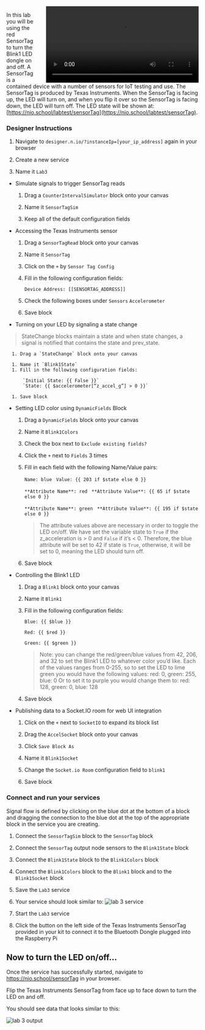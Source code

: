 <video controls height='200px' style="float: right; margin-left: 20px" src="http://techslides.com/demos/sample-videos/small.webm" type="video/webm" >
  <source src="http://techslides.com/demos/sample-videos/small.webm" type="video/webm" />
  <source src="http://techslides.com/demos/sample-videos/small.ogv" type="video/ogg" />
  <source src="http://techslides.com/demos/sample-videos/small.mp4" type="video/mp4" />
  <source src="http://techslides.com/demos/sample-videos/small.3gp" type="video/3gp" />
</video>

In this lab you will be using the red SensorTag to turn the Blink1 LED dongle on and off. A SensorTag is a contained device with a number of sensors for IoT testing and use. The SensorTag is produced by Texas Instruments. When the SensorTag is facing up, the LED will turn on, and when you flip it over so the SensorTag is facing down, the LED will turn off. The LED state will be shown at: [https://nio.school/labtest/sensorTag](https://nio.school/labtest/sensorTag).

### Designer Instructions

  1. Navigate to `designer.n.io/?instanceIp=[your_ip_address]` again in your browser

  1.  Create a new service

  1. Name it `Lab3`

  * Simulate signals to trigger SensorTag reads

      1. Drag a `CounterIntervalSimulator` block onto your canvas

      1.  Name it `SensorTagSim`

      1. Keep all of the default configuration fields

  * Accessing the Texas Instruments sensor

      1. Drag a `SensorTagRead` block onto your canvas

      1. Name it `SensorTag`

      1. Click on the `+` by `Sensor Tag Config`

      1. Fill in the following configuration fields:

          `Device Address: [[SENSORTAG_ADDRESS]]`

      1. Check the following boxes under `Sensors`
            `Accelerometer`

      1. Save block

  * Turning on your LED by signaling a state change
  > StateChange blocks maintain a state and when state changes, a signal is notified that contains the state and prev_state.

      1. Drag a `StateChange` block onto your canvas

      1. Name it `Blink1State`
      1. Fill in the following configuration fields:

          `Initial State: {{ False }}`
          `State: {{ $accelerometer[“z_accel_g”] > 0 }}`

      1. Save block

  * Setting LED color using `DynamicFields` Block

      1. Drag a `DynamicFields` block onto your canvas

      1. Name it `Blink1Colors`
      1. Check the box next to `Exclude existing fields?`
      1. Click the `+` next to `Fields` 3 times
      1. Fill in each field with the following Name/Value pairs:

          `Name: blue `
          `Value: {{ 203 if $state else 0 }}`

          `**Attribute Name**: red `
          `**Attribute Value**: {{ 65 if $state else 0 }}`

          `**Attribute Name**: green `
          `**Attribute Value**: {{ 195 if $state else 0 }}`

          >The attribute values above are necessary in order to toggle the LED on/off. We have set the variable state to `True` if the z_acceleration is > 0 and `False` if it’s < 0. Therefore, the blue attribute will be set to 42 if state is `True`, otherwise, it will be set to 0, meaning the LED should turn off.

      1. Save block

  * Controlling the Blink1 LED

      1. Drag a `Blink1` block onto your canvas

      1. Name it `Blink1`
      1. Fill in the following configuration fields:

          `Blue: {{ $blue }}`

          `Red: {{ $red }}`

          `Green: {{ $green }}`

          >Note: you can change the red/green/blue values from 42, 206, and 32 to set the Blink1 LED to whatever color you’d like. Each of the values ranges from 0-255, so to set the LED to lime green you would have the following values:
          red: 0, green: 255, blue: 0
          Or to set it to purple you would change them to: red: 128, green: 0, blue: 128

      1. Save block

 * Publishing data to a Socket.IO room for web UI integration

      1. Click on the `+` next to `SocketIO` to expand its block list

      1. Drag the `AccelSocket` block onto your canvas
      1. Click `Save Block As`
      1. Name it `Blink1Socket`
      1. Change the `Socket.io Room` configuration field to `blink1`
      1. Save block

### Connect and run your services

Signal flow is defined by clicking on the blue dot at the bottom of a block and dragging the connection to the blue dot at the top of the appropriate block in the service you are creating.

  1. Connect the `SensorTagSim` block to the `SensorTag` block

  1. Connect the `SensorTag` output node sensors to the `Blink1State` block
  1. Connect the `Blink1State` block to the `Blink1Colors` block
  1. Connect the `Blink1Colors` block to the `Blink1` block and to the `Blink1Socket` block
  1. Save the `Lab3` service
  1. Your service should look similar to:
    ![lab 3 service](./img/instructions/sensorTag-service.png)
  1. Start the `Lab3` service
  1. Click the button on the left side of the Texas Instruments SensorTag provided in your kit to connect it to the Bluetooth Dongle plugged into the Raspberry Pi

## Now to turn the LED on/off…

Once the service has successfully started, navigate to https://nio.school/sensorTag in your browser.

Flip the Texas Instruments SensorTag from face up to face down to turn the LED on and off.

You should see data that looks similar to this:

![lab 3 output](./img/instructions/sensorTag-output.png)
